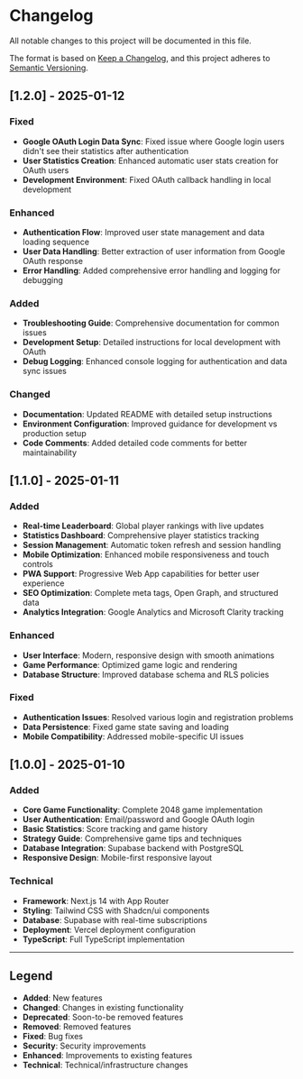 # Changelog

All notable changes to this project will be documented in this file.

The format is based on [Keep a Changelog](https://keepachangelog.com/en/1.0.0/),
and this project adheres to [Semantic Versioning](https://semver.org/spec/v2.0.0.html).

## [1.2.0] - 2025-01-12

### Fixed
- **Google OAuth Login Data Sync**: Fixed issue where Google login users didn't see their statistics after authentication
- **User Statistics Creation**: Enhanced automatic user stats creation for OAuth users
- **Development Environment**: Fixed OAuth callback handling in local development

### Enhanced
- **Authentication Flow**: Improved user state management and data loading sequence
- **User Data Handling**: Better extraction of user information from Google OAuth response
- **Error Handling**: Added comprehensive error handling and logging for debugging

### Added
- **Troubleshooting Guide**: Comprehensive documentation for common issues
- **Development Setup**: Detailed instructions for local development with OAuth
- **Debug Logging**: Enhanced console logging for authentication and data sync issues

### Changed
- **Documentation**: Updated README with detailed setup instructions
- **Environment Configuration**: Improved guidance for development vs production setup
- **Code Comments**: Added detailed code comments for better maintainability

## [1.1.0] - 2025-01-11

### Added
- **Real-time Leaderboard**: Global player rankings with live updates
- **Statistics Dashboard**: Comprehensive player statistics tracking
- **Session Management**: Automatic token refresh and session handling
- **Mobile Optimization**: Enhanced mobile responsiveness and touch controls
- **PWA Support**: Progressive Web App capabilities for better user experience
- **SEO Optimization**: Complete meta tags, Open Graph, and structured data
- **Analytics Integration**: Google Analytics and Microsoft Clarity tracking

### Enhanced
- **User Interface**: Modern, responsive design with smooth animations
- **Game Performance**: Optimized game logic and rendering
- **Database Structure**: Improved database schema and RLS policies

### Fixed
- **Authentication Issues**: Resolved various login and registration problems
- **Data Persistence**: Fixed game state saving and loading
- **Mobile Compatibility**: Addressed mobile-specific UI issues

## [1.0.0] - 2025-01-10

### Added
- **Core Game Functionality**: Complete 2048 game implementation
- **User Authentication**: Email/password and Google OAuth login
- **Basic Statistics**: Score tracking and game history
- **Strategy Guide**: Comprehensive game tips and techniques
- **Database Integration**: Supabase backend with PostgreSQL
- **Responsive Design**: Mobile-first responsive layout

### Technical
- **Framework**: Next.js 14 with App Router
- **Styling**: Tailwind CSS with Shadcn/ui components
- **Database**: Supabase with real-time subscriptions
- **Deployment**: Vercel deployment configuration
- **TypeScript**: Full TypeScript implementation

---

## Legend

- **Added**: New features
- **Changed**: Changes in existing functionality
- **Deprecated**: Soon-to-be removed features
- **Removed**: Removed features
- **Fixed**: Bug fixes
- **Security**: Security improvements
- **Enhanced**: Improvements to existing features
- **Technical**: Technical/infrastructure changes 